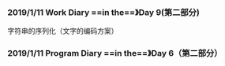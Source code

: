 ### 2019/1/11	Work Diary ==in the==》Day 9(第二部分)

字符串的序列化（文字的编码方案）

### 2019/1/11	Program Diary	==in the==》Day 6（第二部分）



